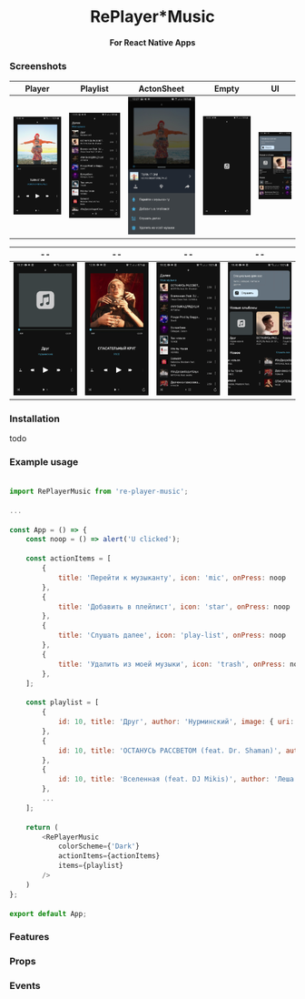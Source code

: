 <div align="center">
  <h1>RePlayer*Music</h1>
  <h4>For React Native Apps</h4>
</div>

### Screenshots

Player | Playlist | ActonSheet | Empty | UI
--- | --- | --- | --- | ---
![Player](screenshots/Screenshot_20200330-194338_musicapp.jpg "Player responsive layout") | ![Playlist](screenshots/Screenshot_20200330-122556_musicapp.jpg "Player responsive layout") | ![Sheet](screenshots/Screenshot_20200330-122759_musicapp.jpg "Player responsive layout") |  ![Empty](screenshots/Screenshot_20200330-122547_musicapp.jpg "Player responsive layout") |  ![UI](screenshots/Screenshot_20200330-192122_musicapp.jpg "Player responsive layout")

-- | -- | -- | --
--- | --- | --- | ---
![Player](gifs/20200330_193102_1.gif "Player responsive layout") | ![Playlist](gifs/20200330_123628_1.gif "Player responsive layout") | ![Playlist](gifs/20200330_193225_1.gif "Player responsive layout") |  ![UI](gifs/20200330_194015_1.gif "Player responsive layout") 



### Installation

todo

### Example usage

```js

import RePlayerMusic from 're-player-music';

...

const App = () => {
    const noop = () => alert('U clicked');

    const actionItems = [
        {
            title: 'Перейти к музыканту', icon: 'mic', onPress: noop
        },
        {
            title: 'Добавить в плейлист', icon: 'star', onPress: noop
        },
        {
            title: 'Слушать далее', icon: 'play-list', onPress: noop
        },
        {
            title: 'Удалить из моей музыки', icon: 'trash', onPress: noop
        },
    ];

    const playlist = [
        {
            id: 10, title: 'Друг', author: 'Нурминский', image: { uri: 'https://static.mp3xa.cc/album_images/400x400/nurminskijj-pacany-s-ulic-vybivajutsja-v-ljudi.jpg' }
        },
        {
            id: 10, title: 'ОСТАНУСЬ РАССВЕТОМ (feat. Dr. Shaman)', author: 'ФОГЕЛЬ feat. Dr. Shaman', image: { uri: 'https://img.zvuqa.net/albums/2/fogel-lyubol-pt-1.jpg' }
        },
        {
            id: 10, title: 'Вселенная (feat. DJ Mikis)', author: 'Леша Свик feat. DJ Mikis', image: { uri: 'https://freshall.com/img/2018-04/20/4gt8amfrm2w58jefu4jo3ehau.jpg' }
        },
        ...
    ];

    return (
        <RePlayerMusic
            colorScheme={'Dark'}
            actionItems={actionItems}
            items={playlist}
        />
    )
};

export default App;

```

### Features

### Props

### Events

